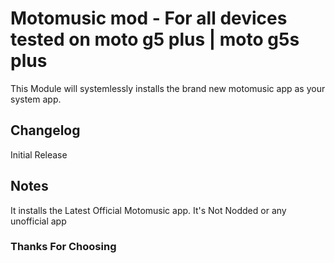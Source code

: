 # Motomusic mod - For all devices tested on moto g5 plus | moto g5s plus

This Module will systemlessly installs the brand new motomusic app as your system app.

## Changelog 

Initial Release

## Notes

It installs the Latest Official Motomusic app. It's Not Nodded or any unofficial app

### Thanks For Choosing
